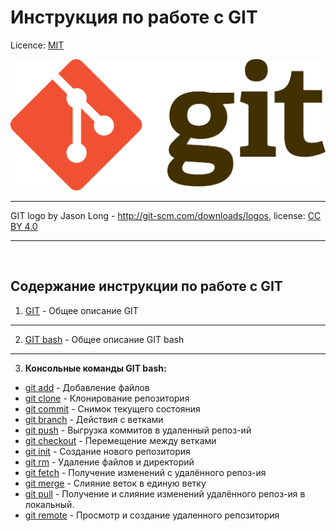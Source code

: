 # Инструкция по работе с GIT

Licence: [MIT](./license.md "Лицензия")

![git-logo](./assets/images/git-logo.png)

---

GIT logo by Jason Long - http://git-scm.com/downloads/logos, license: [CC BY 4.0](https://creativecommons.org/licenses/by/4.0/)

---

<br>

## Содержание <b>инструкции по работе с GIT</b>

1. [GIT](./git-commands/desc-about-git.md "") - Общее описание GIT
---
2. [GIT bash](./git-commands/about-git-bash.md "") - Общее описание GIT bash
---
3. __Консольные команды GIT bash:__
* [git add](./git-commands/add.md "") - Добавление файлов
* [git clone](./git-commands/clone.md "") - Клонирование репозитория
* [git commit](./git-commands/commit.md "") - Снимок текущего состояния
* [git branch](./git-commands/branch.md "") - Действия с ветками
* [git push](./git-commands/push.md "") - Выгрузка коммитов в удаленный репоз-ий
* [git checkout](./git-commands/checkout.md "") - Перемещение между ветками
* [git init](./git-commands/init.md "") - Создание нового репозитория
* [git rm](./git-commands/rm.md "") - Удаление файлов и директорий
* [git fetch](./git-commands/fetch.md "") - Получение изменений с удалённого репоз-ия
* [git merge](./git-commands/merge.md "") - Слияние веток в единую ветку
* [git pull](./git-commands/pull.md "") - Получение и слияние изменений удалённого репоз-ия в локальный.
* [git remote](./git-commands/remote.md "") - Просмотр и создание удаленного репозитория